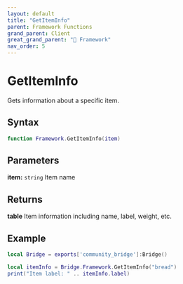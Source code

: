 ```yaml
---
layout: default
title: "GetItemInfo"
parent: Framework Functions
grand_parent: Client
great_grand_parent: "🧩 Framework"
nav_order: 5
---
```


# GetItemInfo
Gets information about a specific item.

## Syntax

```lua
function Framework.GetItemInfo(item)
```

## Parameters

**item:** `string`
Item name

## Returns

**table**
Item information including name, label, weight, etc.

## Example

```lua
local Bridge = exports['community_bridge']:Bridge()

local itemInfo = Bridge.Framework.GetItemInfo("bread")
print("Item label: " .. itemInfo.label)
```
